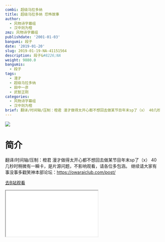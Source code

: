 ```yaml
---
combi: 超级马拉多纳
title: 超级马拉多纳 恐怖故事
author:
  - 风物诗字幕组
  - 汉中则为橙
zmz: 风物诗字幕组
publishdate: '2001-01-03'
bangumi: 段子
date: '2019-01-20'
slug: 2019-01-19-NA-41151564
description: 段子&#8226;NA
weight: 9880.0
bangumis:
  - 段子
tags:
  - 漫才
  - 超级马拉多纳
  - 田中一彦
  - 武智正刚
categories:
  - 风物诗字幕组
  - 汉中则为橙
brief: 翻译/时间轴/压制：橙君 漫才做得太开心都不想回去做某节目年末sp了（x） 40几秒时稍微有一瞬卡，是片源问题，不影响观看，请各位多包涵。 继续请大家有事没事多戳笑神本部论坛：https://owaraiclub.com/post/
---
```

![](https://i.imgur.com/gReA4xr.jpg)
# 简介  
翻译/时间轴/压制：橙君
漫才做得太开心都不想回去做某节目年末sp了（x）
40几秒时稍微有一瞬卡，是片源问题，不影响观看，请各位多包涵。
继续请大家有事没事多戳笑神本部论坛：https://owaraiclub.com/post/  

[去B站观看](https://www.bilibili.com/video/av41151564/)
<div class ="resp-container"><iframe class="testiframe" src="//player.bilibili.com/player.html?aid=41151564"", scrolling="no", allowfullscreen="true" > </iframe></div> 
